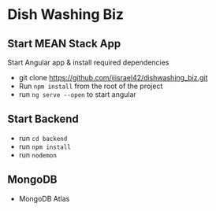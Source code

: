 # Dish Washing Biz

## Start MEAN Stack App
Start Angular app & install required dependencies

- git clone https://github.com/ijisrael42/dishwashing_biz.git
- Run `npm install` from the root of the project
- run `ng serve --open` to start angular 

## Start Backend
- run `cd backend`
- run `npm install`
- run `nodemon` 

## MongoDB 
- MongoDB Atlas
